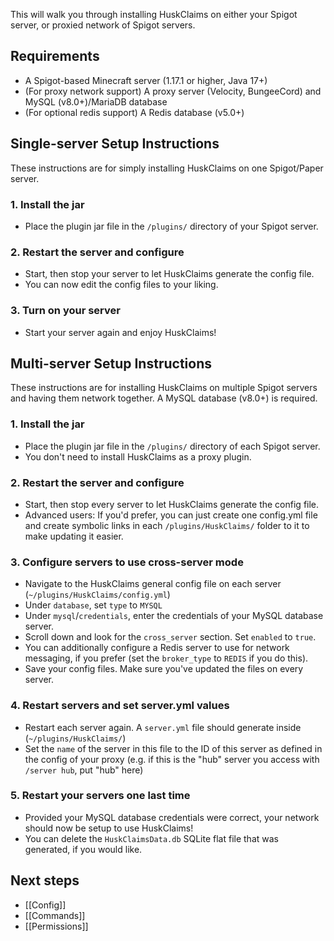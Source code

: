 This will walk you through installing HuskClaims on either your Spigot server, or proxied network of Spigot servers.

## Requirements
* A Spigot-based Minecraft server (1.17.1 or higher, Java 17+)
* (For proxy network support) A proxy server (Velocity, BungeeCord) and MySQL (v8.0+)/MariaDB database
* (For optional redis support) A Redis database (v5.0+)

## Single-server Setup Instructions
These instructions are for simply installing HuskClaims on one Spigot/Paper server.

### 1. Install the jar
- Place the plugin jar file in the `/plugins/` directory of your Spigot server.
### 2. Restart the server and configure
- Start, then stop your server to let HuskClaims generate the config file.
- You can now edit the config files to your liking.
### 3. Turn on your server
- Start your server again and enjoy HuskClaims!

## Multi-server Setup Instructions
These instructions are for installing HuskClaims on multiple Spigot servers and having them network together. A MySQL database (v8.0+) is required.

### 1. Install the jar
- Place the plugin jar file in the `/plugins/` directory of each Spigot server.
- You don't need to install HuskClaims as a proxy plugin.
### 2. Restart the server and configure
- Start, then stop every server to let HuskClaims generate the config file.
- Advanced users: If you'd prefer, you can just create one config.yml file and create symbolic links in each `/plugins/HuskClaims/` folder to it to make updating it easier.
### 3. Configure servers to use cross-server mode
- Navigate to the HuskClaims general config file on each server (`~/plugins/HuskClaims/config.yml`)
- Under `database`, set `type` to `MYSQL`
- Under `mysql`/`credentials`, enter the credentials of your MySQL database server.
- Scroll down and look for the `cross_server` section. Set `enabled` to `true`.
- You can additionally configure a Redis server to use for network messaging, if you prefer (set the `broker_type` to `REDIS` if you do this).
- Save your config files. Make sure you've updated the files on every server.
### 4. Restart servers and set server.yml values
- Restart each server again. A `server.yml` file should generate inside (`~/plugins/HuskClaims/`)
- Set the `name` of the server in this file to the ID of this server as defined in the config of your proxy (e.g. if this is the "hub" server you access with `/server hub`, put "hub" here)
### 5. Restart your servers one last time
- Provided your MySQL database credentials were correct, your network should now be setup to use HuskClaims!
- You can delete the `HuskClaimsData.db` SQLite flat file that was generated, if you would like.

## Next steps
* [[Config]]
* [[Commands]]
* [[Permissions]]